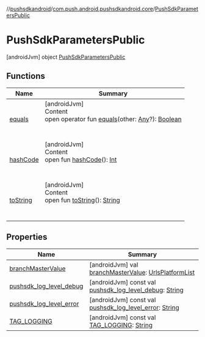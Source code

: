 //[pushsdkandroid](../../index.md)/[com.push.android.pushsdkandroid.core](../index.md)/[PushSdkParametersPublic](index.md)



# PushSdkParametersPublic  
 [androidJvm] object [PushSdkParametersPublic](index.md)   


## Functions  
  
|  Name|  Summary| 
|---|---|
| <a name="kotlin/Any/equals/#kotlin.Any?/PointingToDeclaration/"></a>[equals](../-push-operative-data/index.md#%5Bkotlin%2FAny%2Fequals%2F%23kotlin.Any%3F%2FPointingToDeclaration%2F%5D%2FFunctions%2F327641397)| <a name="kotlin/Any/equals/#kotlin.Any?/PointingToDeclaration/"></a>[androidJvm]  <br>Content  <br>open operator fun [equals](../-push-operative-data/index.md#%5Bkotlin%2FAny%2Fequals%2F%23kotlin.Any%3F%2FPointingToDeclaration%2F%5D%2FFunctions%2F327641397)(other: [Any](https://kotlinlang.org/api/latest/jvm/stdlib/kotlin/-any/index.html)?): [Boolean](https://kotlinlang.org/api/latest/jvm/stdlib/kotlin/-boolean/index.html)  <br><br><br>
| <a name="kotlin/Any/hashCode/#/PointingToDeclaration/"></a>[hashCode](../-push-operative-data/index.md#%5Bkotlin%2FAny%2FhashCode%2F%23%2FPointingToDeclaration%2F%5D%2FFunctions%2F327641397)| <a name="kotlin/Any/hashCode/#/PointingToDeclaration/"></a>[androidJvm]  <br>Content  <br>open fun [hashCode](../-push-operative-data/index.md#%5Bkotlin%2FAny%2FhashCode%2F%23%2FPointingToDeclaration%2F%5D%2FFunctions%2F327641397)(): [Int](https://kotlinlang.org/api/latest/jvm/stdlib/kotlin/-int/index.html)  <br><br><br>
| <a name="kotlin/Any/toString/#/PointingToDeclaration/"></a>[toString](../-push-operative-data/index.md#%5Bkotlin%2FAny%2FtoString%2F%23%2FPointingToDeclaration%2F%5D%2FFunctions%2F327641397)| <a name="kotlin/Any/toString/#/PointingToDeclaration/"></a>[androidJvm]  <br>Content  <br>open fun [toString](../-push-operative-data/index.md#%5Bkotlin%2FAny%2FtoString%2F%23%2FPointingToDeclaration%2F%5D%2FFunctions%2F327641397)(): [String](https://kotlinlang.org/api/latest/jvm/stdlib/kotlin/-string/index.html)  <br><br><br>


## Properties  
  
|  Name|  Summary| 
|---|---|
| <a name="com.push.android.pushsdkandroid.core/PushSdkParametersPublic/branchMasterValue/#/PointingToDeclaration/"></a>[branchMasterValue](branch-master-value.md)| <a name="com.push.android.pushsdkandroid.core/PushSdkParametersPublic/branchMasterValue/#/PointingToDeclaration/"></a> [androidJvm] val [branchMasterValue](branch-master-value.md): [UrlsPlatformList](../-urls-platform-list/index.md)   <br>
| <a name="com.push.android.pushsdkandroid.core/PushSdkParametersPublic/pushsdk_log_level_debug/#/PointingToDeclaration/"></a>[pushsdk_log_level_debug](pushsdk_log_level_debug.md)| <a name="com.push.android.pushsdkandroid.core/PushSdkParametersPublic/pushsdk_log_level_debug/#/PointingToDeclaration/"></a> [androidJvm] const val [pushsdk_log_level_debug](pushsdk_log_level_debug.md): [String](https://kotlinlang.org/api/latest/jvm/stdlib/kotlin/-string/index.html)   <br>
| <a name="com.push.android.pushsdkandroid.core/PushSdkParametersPublic/pushsdk_log_level_error/#/PointingToDeclaration/"></a>[pushsdk_log_level_error](pushsdk_log_level_error.md)| <a name="com.push.android.pushsdkandroid.core/PushSdkParametersPublic/pushsdk_log_level_error/#/PointingToDeclaration/"></a> [androidJvm] const val [pushsdk_log_level_error](pushsdk_log_level_error.md): [String](https://kotlinlang.org/api/latest/jvm/stdlib/kotlin/-string/index.html)   <br>
| <a name="com.push.android.pushsdkandroid.core/PushSdkParametersPublic/TAG_LOGGING/#/PointingToDeclaration/"></a>[TAG_LOGGING](-t-a-g_-l-o-g-g-i-n-g.md)| <a name="com.push.android.pushsdkandroid.core/PushSdkParametersPublic/TAG_LOGGING/#/PointingToDeclaration/"></a> [androidJvm] const val [TAG_LOGGING](-t-a-g_-l-o-g-g-i-n-g.md): [String](https://kotlinlang.org/api/latest/jvm/stdlib/kotlin/-string/index.html)   <br>

